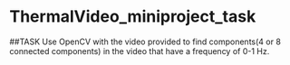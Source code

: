 # ThermalVideo_miniproject_task
##TASK
Use OpenCV with the video provided to find components(4 or 8 connected components) in the video that have a frequency of 0-1 Hz. 

